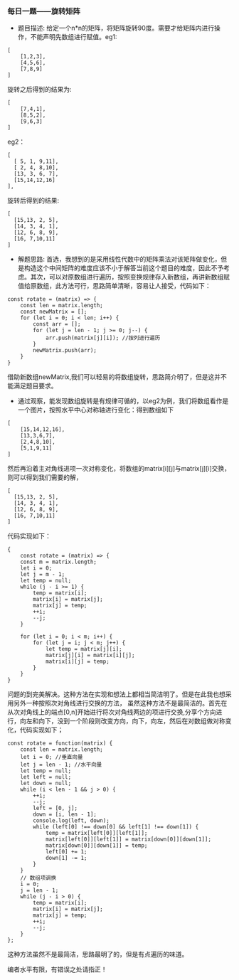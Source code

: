 <!--
 * @Author: your name
 * @Date: 2020-05-27 11:15:07
 * @LastEditTime: 2020-05-27 12:57:26
 * @LastEditors: Please set LastEditors
 * @Description: In User Settings Edit
 * @FilePath: /JavaDailyTask/rotate_matrix.md
--> 
### 每日一题——旋转矩阵
* 题目描述: 给定一个n*n的矩阵，将矩阵旋转90度。需要才给矩阵内进行操作，不能声明先数组进行赋值。eg1:
```
[
    [1,2,3],
    [4,5,6],
    [7,8,9]
]
```
旋转之后得到的结果为:
```
[
    [7,4,1],
    [8,5,2],
    [9,6,3]
]
```
eg2：
```
[
  [ 5, 1, 9,11],
  [ 2, 4, 8,10],
  [13, 3, 6, 7],
  [15,14,12,16]
],
```
旋转后得到的结果:
```
[
  [15,13, 2, 5],
  [14, 3, 4, 1],
  [12, 6, 8, 9],
  [16, 7,10,11]
]
```

* 解题思路: 首选，我想到的是采用线性代数中的矩阵乘法对该矩阵做变化，但是构造这个中间矩阵的难度应该不小于解答当前这个题目的难度，因此不予考虑。其次，可以对原数组进行遍历，按照变换规律存入新数组，再讲新数组赋值给原数组，此方法可行，思路简单清晰，容易让人接受，代码如下：
```
const rotate = (matrix) => {
    const len = matrix.length;
    const newMatrix = [];
    for (let i = 0; i < len; i++) {
        const arr = [];
        for (let j = len - 1; j >= 0; j--) {
            arr.push(matrix[j][i]); //按列进行遍历
        }
        newMatrix.push(arr);
    }
}
```
借助新数组newMatrix,我们可以轻易的将数组旋转，思路简介明了，但是这并不能满足题目要求。

* 通过观察，能发现数组旋转是有规律可循的，以eg2为例，我们将数组看作是一个图片，按照水平中心对称轴进行变化：得到数组如下
```
[
    [15,14,12,16],
    [13,3,6,7],
    [2,4,8,10],
    [5,1,9,11]
]
```
然后再沿着主对角线进项一次对称变化，将数组的matrix[i][j]与matrix[j][i]交换，则可以得到我们需要的解，
```
[
  [15,13, 2, 5],
  [14, 3, 4, 1],
  [12, 6, 8, 9],
  [16, 7,10,11]
]
```
代码实现如下：
```
{
    const rotate = (matrix) => {
    const m = matrix.length;
    let i = 0;
    let j = m - 1;
    let temp = null;
    while (j - i >= 1) {
        temp = matrix[i];
        matrix[i] = matrix[j];
        matrix[j] = temp;
        ++i;
        --j;
    }
    
    for (let i = 0; i < m; i++) {
        for (let j = i; j < m; j++) {
            let temp = matrix[j][i];
            matrix[j][i] = matrix[i][j];
            matrix[i][j] = temp;
        }
    }
}
```

问题的到完美解决。这种方法在实现和想法上都相当简洁明了。但是在此我也想采用另外一种按照次对角线进行交换的方法， 虽然这种方法不是最简洁的。首先在从次对角线上的端点[0,n]开始进行将次对角线两边的项进行交换,分享个方向进行，向左和向下，没到一个阶段则改变方向，向下，向左，然后在对数组做对称变化，代码实现如下；
```
const rotate = function(matrix) {
    const len = matrix.length;
    let i = 0; //垂直向量
    let j = len - 1; //水平向量
    let temp = null;
    let left = null;
    let down = null;
    while (i < len - 1 && j > 0) {
        ++i;
        --j;
        left = [0, j];
        down = [i, len - 1];
        console.log(left, down);
        while (left[0] !== down[0] && left[1] !== down[1]) {
            temp = matrix[left[0]][left[1]];
            matrix[left[0]][left[1]] = matrix[down[0]][down[1]];
            matrix[down[0]][down[1]] = temp;
            left[0] += 1;
            down[1] -= 1;
        }
    }
    // 数组项调换
    i = 0;
    j = len - 1;
    while (j - i > 0) {
        temp = matrix[i];
        matrix[i] = matrix[j];
        matrix[j] = temp;
        ++i;
        --j;
    }
};
```
这种方法虽然不是最简洁，思路最明了的，但是有点遍历的味道。

编者水平有限，有错误之处请指正！


